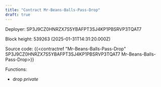 ```yaml
---
title: "Contract Mr-Beans-Balls-Pass-Drop"
draft: true
---
```

Deployer: SP3J9CZ0HNRZX7S5YBAFPT3SJ4KP1PBSRVP3TQAT7


 



Block height: 539263 (2025-01-31T14:31:20.000Z)

Source code: {{<contractref "Mr-Beans-Balls-Pass-Drop" SP3J9CZ0HNRZX7S5YBAFPT3SJ4KP1PBSRVP3TQAT7 Mr-Beans-Balls-Pass-Drop>}}

Functions:

* drop _private_

